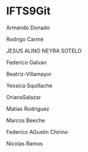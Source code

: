 # IFTS9Git
Armando Donado


Rodrigo Carmé

JESUS ALINO NEYRA SOTELO

Federico Galvan

Beatriz-Villamayor

Yessica Squillache

OrianaSalazar

Matias Rodriguez

Marcos Beeche

Federico AGustin Chirino

Nicolas Ramos